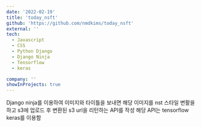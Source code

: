 ```yaml
---
date: '2022-02-19'
title: 'today_nsft'
github: 'https://github.com/nmdkims/today_nsft'
external: ''
tech:
  - Javascript
  - CSS
  - Python Django
  - Django Ninja
  - Tensorflow
  - keras

company: ''
showInProjects: true
---
```


Django ninja를 이용하여 이미지와 타이틀을 보내면 해당 이미지를 nst 스타일 변활을 하고 s3에 업로드 후 변환된 s3 url을 리턴하는 API를 작성 해당 API는 tensorflow keras를 이용함
